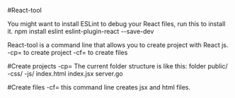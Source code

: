 #React-tool

You might want to install ESLint to debug your React files, run this  to install it.
npm install eslint eslint-plugin-react --save-dev

React-tool is a command line that allows you to create project with React js.
-cp=<name> to create project
-cf=<name> to create files

#Create projects -cp=<folderName>
The current folder structure is like this:
 folder
	public/
		-css/
		-js/
		index.html
		index.jsx
	server.go

#Create files -cf=<fileName>
this command line creates jsx and html files.
